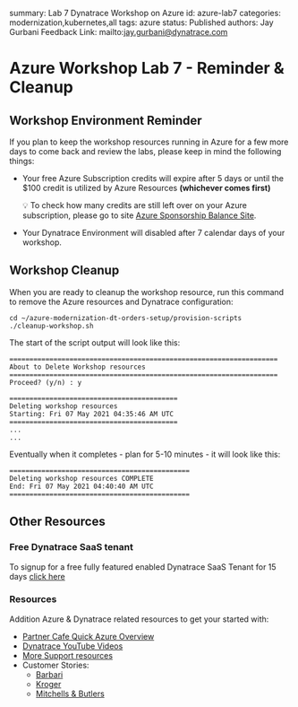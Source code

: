 summary: Lab 7 Dynatrace Workshop on Azure
id: azure-lab7
categories: modernization,kubernetes,all
tags: azure
status: Published
authors: Jay Gurbani
Feedback Link: mailto:jay.gurbani@dynatrace.com

# Azure Workshop Lab 7 - Reminder & Cleanup

## Workshop Environment Reminder

If you plan to keep the workshop resources running in Azure for a few more days to come back and review the labs, please keep in mind the following things:

* Your free Azure Subscription credits will expire after 5 days or until the $100 credit is utilized by Azure Resources **(whichever comes first)**

    <aside class="positive"> 

     💡 To check how many credits are still left over on your Azure subscription, please go to site [Azure Sponsorship Balance Site](https://www.microsoftazuresponsorships.com/Balance).
     
    </aside>

* Your Dynatrace Environment will disabled after 7 calendar days of your workshop.

## Workshop Cleanup

When you are ready to cleanup the workshop resource, run this command to remove the Azure resources and Dynatrace configuration:

```
cd ~/azure-modernization-dt-orders-setup/provision-scripts
./cleanup-workshop.sh
```

The start of the script output will look like this:

```
===================================================================
About to Delete Workshop resources
===================================================================
Proceed? (y/n) : y

==========================================
Deleting workshop resources
Starting: Fri 07 May 2021 04:35:46 AM UTC
==========================================
...
...
```

Eventually when it completes - plan for 5-10 minutes - it will look like this:

```
=============================================
Deleting workshop resources COMPLETE
End: Fri 07 May 2021 04:40:40 AM UTC
=============================================
```

## Other Resources

### Free Dynatrace SaaS tenant 
To signup for a free fully featured enabled Dynatrace SaaS Tenant for 15 days [click here](https://www.dynatrace.com/trial/) 

### Resources
Addition Azure & Dynatrace related resources to get your started with:

* [Partner Cafe Quick Azure Overview](https://www.youtube.com/watch?v=VCdEHAoEePw)
* [Dynatrace YouTube Videos](https://www.youtube.com/channel/UCcYJ-5q_AfmjQ4XTjTS0o3g)
* [More Support resources](https://www.dynatrace.com/services-support/#support-resources-section)
* Customer Stories:​
    - [Barbari](https://www.dynatrace.com/news/customer-stories/barbri/)
    - [Kroger](https://www.dynatrace.com/news/customer-stories/kroger/)
    - [Mitchells & Butlers](https://www.dynatrace.com/news/customer-stories/mitchells-and-butlers/)
